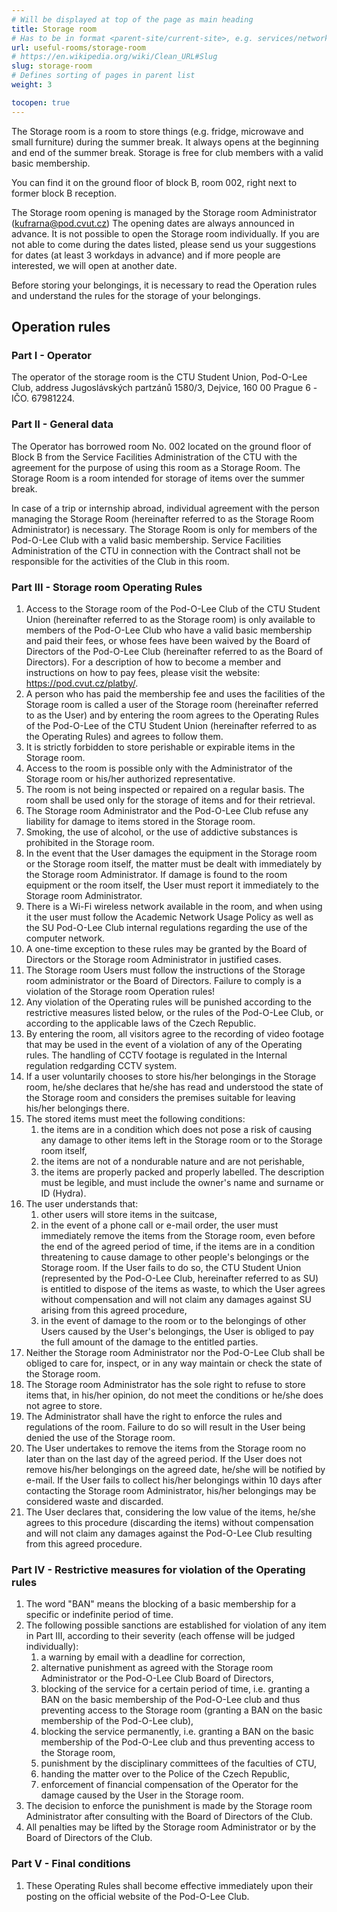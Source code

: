 ```yaml
---
# Will be displayed at top of the page as main heading
title: Storage room
# Has to be in format <parent-site/current-site>, e.g. services/network (notice missing slash at the beginning)
url: useful-rooms/storage-room
# https://en.wikipedia.org/wiki/Clean_URL#Slug
slug: storage-room
# Defines sorting of pages in parent list
weight: 3

tocopen: true
---
```


The Storage room is a room to store things (e.g. fridge, microwave and small furniture) during the summer break. It always opens at the beginning and end of the summer break. Storage is free for club members with a valid basic membership.

You can find it on the ground floor of block B, room 002, right next to former block B reception.

The Storage room opening is managed by the Storage room Administrator (<kufrarna@pod.cvut.cz>) The opening dates are always announced in advance. It is not possible to open the Storage room individually. If you are not able to come during the dates listed, please send us your suggestions for dates (at least 3 workdays in advance) and if more people are interested, we will open at another date.

Before storing your belongings, it is necessary to read the Operation rules and understand the rules for the storage of your belongings.

## Operation rules

### Part I - Operator

The operator of the storage room is the CTU Student Union, Pod-O-Lee Club, address Jugoslávských partzánů 1580/3, Dejvice, 160 00 Prague 6 -IČO. 67981224.

### Part II - General data

The Operator has borrowed room No. 002 located on the ground floor of Block B from the Service Facilities Administration of the CTU with the agreement for the purpose of using this room as a Storage Room. The Storage Room is a room intended for storage of items over the summer break.

In case of a trip or internship abroad, individual agreement with the person managing the Storage Room (hereinafter referred to as the Storage Room Administrator) is necessary. The Storage Room is only for members of the Pod-O-Lee Club with a valid basic membership. Service Facilities Administration of the CTU in connection with the Contract shall not be responsible for the activities of the Club in this room.

### Part III - Storage room Operating Rules

1. Access to the Storage room of the Pod-O-Lee Club of the CTU Student Union (hereinafter referred to as the Storage room) is only available to members of the Pod-O-Lee Club who have a valid basic membership and paid their fees, or whose fees have been waived by the Board of Directors of the Pod-O-Lee Club (hereinafter referred to as the Board of Directors). For a description of how to become a member and instructions on how to pay fees, please visit the website: https://pod.cvut.cz/platby/.
2. A person who has paid the membership fee and uses the facilities of the Storage room is called a user of the Storage room (hereinafter referred to as the User) and by entering the room agrees to the Operating Rules of the Pod-O-Lee of the CTU Student Union (hereinafter referred to as the Operating Rules) and agrees to follow them.
3. It is strictly forbidden to store perishable or expirable items in the Storage room.
4. Access to the room is possible only with the Administrator of the Storage room or his/her authorized representative.
5. The room is not being inspected or repaired on a regular basis. The room shall be used only for the storage of items and for their retrieval.
6. The Storage room Administrator and the Pod-O-Lee Club refuse any liability for damage to items stored in the Storage room.
7. Smoking, the use of alcohol, or the use of addictive substances is prohibited in the Storage room.
8. In the event that the User damages the equipment in the Storage room or the Storage room itself, the matter must be dealt with immediately by the Storage room Administrator. If damage is found to the room equipment or the room itself, the User must report it immediately to the Storage room Administrator.
9. There is a Wi-Fi wireless network available in the room, and when using it the user must follow the Academic Network Usage Policy as well as the SU Pod-O-Lee Club internal regulations regarding the use of the computer network.
10. A one-time exception to these rules may be granted by the Board of Directors or the Storage room Administrator in justified cases.
11. The Storage room Users must follow the instructions of the Storage room administrator or the Board of Directors. Failure to comply is a violation of the Storage room Operation rules!
12. Any violation of the Operating rules will be punished according to the restrictive measures listed below, or the rules of the Pod-O-Lee Club, or according to the applicable laws of the Czech Republic.
13. By entering the room, all visitors agree to the recording of video footage that may be used in the event of a violation of any of the Operating rules. The handling of CCTV footage is regulated in the Internal regulation redgarding CCTV system.
14. If a user voluntarily chooses to store his/her belongings in the Storage room, he/she declares that he/she has read and understood the state of the Storage room and considers the premises suitable for leaving his/her belongings there.
15. The stored items must meet the following conditions:
    1. the items are in a condition which does not pose a risk of causing any damage to other items left in the Storage room or to the Storage room itself,
    2. the items are not of a nondurable nature and are not perishable,
    3. the items are properly packed and properly labelled. The description must be legible, and must include the owner's name and surname or ID (Hydra).
16. The user understands that:
    1. other users will store items in the suitcase,
    2. in the event of a phone call or e-mail order, the user must immediately remove the items from the Storage room, even before the end of the agreed period of time, if the items are in a condition threatening to cause damage to other people's belongings or the Storage room. If the User fails to do so, the CTU Student Union (represented by the Pod-O-Lee Club, hereinafter referred to as SU) is entitled to dispose of the items as waste, to which the User agrees without compensation and will not claim any damages against SU arising from this agreed procedure,
    3. in the event of damage to the room or to the belongings of other Users caused by the User's belongings, the User is obliged to pay the full amount of the damage to the entitled parties.
17. Neither the Storage room Administrator nor the Pod-O-Lee Club shall be obliged to care for, inspect, or in any way maintain or check the state of the Storage room.
18. The Storage room Administrator has the sole right to refuse to store items that, in his/her opinion, do not meet the conditions or he/she does not agree to store.
19. The Administrator shall have the right to enforce the rules and regulations of the room. Failure to do so will result in the User being denied the use of the Storage room.
20. The User undertakes to remove the items from the Storage room no later than on the last day of the agreed period. If the User does not remove his/her belongings on the agreed date, he/she will be notified by e-mail. If the User fails to collect his/her belongings within 10 days after contacting the Storage room Administrator, his/her belongings may be considered waste and discarded.
21. The User declares that, considering the low value of the items, he/she agrees to this procedure (discarding the items) without compensation and will not claim any damages against the Pod-O-Lee Club resulting from this agreed procedure.

### Part IV - Restrictive measures for violation of the Operating rules

1. The word "BAN" means the blocking of a basic membership for a specific or indefinite period of time.
2. The following possible sanctions are established for violation of any item in Part III, according to their severity (each offense will be judged individually):
   1. a warning by email with a deadline for correction,
   2. alternative punishment as agreed with the Storage room Administrator or the Pod-O-Lee Club Board of Directors,
   3. blocking of the service for a certain period of time, i.e. granting a BAN on the basic membership of the Pod-O-Lee club and thus preventing access to the Storage room (granting a BAN on the basic membership of the Pod-O-Lee club),
   4. blocking the service permanently, i.e. granting a BAN on the basic membership of the Pod-O-Lee club and thus preventing access to the Storage room,
   5. punishment by the disciplinary committees of the faculties of CTU,
   6. handing the matter over to the Police of the Czech Republic,
   7. enforcement of financial compensation of the Operator for the damage caused by the User in the Storage room.
3. The decision to enforce the punishment is made by the Storage room Administrator after consulting with the Board of Directors of the Club.
4. All penalties may be lifted by the Storage room Administrator or by the Board of Directors of the Club.

### Part V - Final conditions

1. These Operating Rules shall become effective immediately upon their posting on the official website of the Pod-O-Lee Club.
